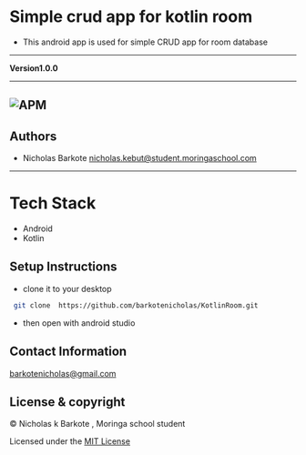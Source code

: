 # Simple crud app for kotlin room

- This android app is used for simple CRUD app for room database

---


**Version1.0.0**

---
![APM](https://img.shields.io/apm/l/vim-mode)
---
## Authors
- Nicholas Barkote <nicholas.kebut@student.moringaschool.com>
---


# Tech Stack

- Android
- Kotlin


## Setup Instructions

* clone it to your desktop
```bash
 git clone  https://github.com/barkotenicholas/KotlinRoom.git
  ```
 - then open with android studio


## Contact Information

<a href="mailto:barkotenicholas@gmail.com">barkotenicholas@gmail.com</a>





## License & copyright

© Nicholas k Barkote , Moringa school student

Licensed under the [MIT License](LICENSE)